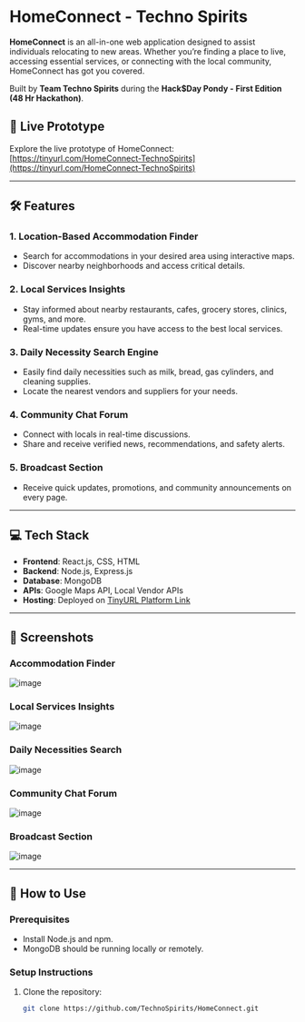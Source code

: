 # HomeConnect - Techno Spirits  

**HomeConnect** is an all-in-one web application designed to assist individuals relocating to new areas. Whether you’re finding a place to live, accessing essential services, or connecting with the local community, HomeConnect has got you covered.  

Built by **Team Techno Spirits** during the **Hack$Day Pondy - First Edition (48 Hr Hackathon)**.  

## 🚀 Live Prototype  
Explore the live prototype of HomeConnect: [https://tinyurl.com/HomeConnect-TechnoSpirits](https://tinyurl.com/HomeConnect-TechnoSpirits)  

---

## 🛠 Features  

### 1. **Location-Based Accommodation Finder**  
- Search for accommodations in your desired area using interactive maps.  
- Discover nearby neighborhoods and access critical details.  

### 2. **Local Services Insights**  
- Stay informed about nearby restaurants, cafes, grocery stores, clinics, gyms, and more.  
- Real-time updates ensure you have access to the best local services.  

### 3. **Daily Necessity Search Engine**  
- Easily find daily necessities such as milk, bread, gas cylinders, and cleaning supplies.  
- Locate the nearest vendors and suppliers for your needs.  

### 4. **Community Chat Forum**  
- Connect with locals in real-time discussions.  
- Share and receive verified news, recommendations, and safety alerts.  

### 5. **Broadcast Section**  
- Receive quick updates, promotions, and community announcements on every page.  

---

## 💻 Tech Stack  

- **Frontend**: React.js, CSS, HTML  
- **Backend**: Node.js, Express.js  
- **Database**: MongoDB  
- **APIs**: Google Maps API, Local Vendor APIs  
- **Hosting**: Deployed on [TinyURL Platform Link](https://tinyurl.com/HomeConnect-TechnoSpirits)  

---

## 📸 Screenshots  

### Accommodation Finder  
![image](https://github.com/user-attachments/assets/9cb73f00-b837-4e3a-aecf-95076551787e)  

### Local Services Insights  
![image](https://github.com/user-attachments/assets/586cb917-8a54-4338-8181-9ab72ca6198c)  

### Daily Necessities Search  
![image](https://github.com/user-attachments/assets/8ffc9a43-06e0-4923-b0ed-9672d0a07a11)  

### Community Chat Forum  
![image](https://github.com/user-attachments/assets/68639bbf-9d67-4549-8df4-74fdc0dbc369)  

### Broadcast Section  
![image](https://github.com/user-attachments/assets/acc180cd-b3a3-44c3-92b0-fd1c8896820b)  

---

## 📖 How to Use  

### Prerequisites  
- Install Node.js and npm.  
- MongoDB should be running locally or remotely.  

### Setup Instructions  
1. Clone the repository:  
   ```bash  
   git clone https://github.com/TechnoSpirits/HomeConnect.git  
```

